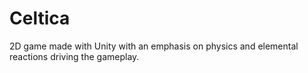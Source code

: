 # Celtica
2D game made with Unity with an emphasis on physics and elemental reactions driving the gameplay.
